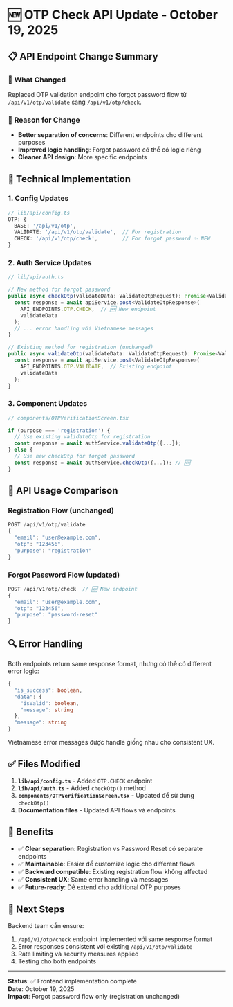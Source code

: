 # 🆕 OTP Check API Update - October 19, 2025

## 📋 API Endpoint Change Summary

### 🔄 **What Changed**
Replaced OTP validation endpoint cho forgot password flow từ `/api/v1/otp/validate` sang `/api/v1/otp/check`.

### 🎯 **Reason for Change**
- **Better separation of concerns**: Different endpoints cho different purposes
- **Improved logic handling**: Forgot password có thể có logic riêng
- **Cleaner API design**: More specific endpoints

## 🔧 **Technical Implementation**

### **1. Config Updates**
```typescript
// lib/api/config.ts
OTP: {
  BASE: '/api/v1/otp',
  VALIDATE: '/api/v1/otp/validate',  // For registration
  CHECK: '/api/v1/otp/check',        // For forgot password ✨ NEW
}
```

### **2. Auth Service Updates**
```typescript
// lib/api/auth.ts

// New method for forgot password
public async checkOtp(validateData: ValidateOtpRequest): Promise<ValidateOtpResponse> {
  const response = await apiService.post<ValidateOtpResponse>(
    API_ENDPOINTS.OTP.CHECK,  // 🆕 New endpoint
    validateData
  );
  // ... error handling với Vietnamese messages
}

// Existing method for registration (unchanged)
public async validateOtp(validateData: ValidateOtpRequest): Promise<ValidateOtpResponse> {
  const response = await apiService.post<ValidateOtpResponse>(
    API_ENDPOINTS.OTP.VALIDATE,  // Existing endpoint
    validateData
  );
}
```

### **3. Component Updates**
```typescript
// components/OTPVerificationScreen.tsx

if (purpose === 'registration') {
  // Use existing validateOtp for registration
  const response = await authService.validateOtp({...});
} else {
  // Use new checkOtp for forgot password
  const response = await authService.checkOtp({...}); // 🆕
}
```

## 🎯 **API Usage Comparison**

### **Registration Flow** (unchanged)
```typescript
POST /api/v1/otp/validate
{
  "email": "user@example.com",
  "otp": "123456", 
  "purpose": "registration"
}
```

### **Forgot Password Flow** (updated)
```typescript
POST /api/v1/otp/check  // 🆕 New endpoint
{
  "email": "user@example.com",
  "otp": "123456", 
  "purpose": "password-reset"
}
```

## 🔍 **Error Handling**
Both endpoints return same response format, nhưng có thể có different error logic:

```typescript
{
  "is_success": boolean,
  "data": {
    "isValid": boolean,
    "message": string
  },
  "message": string
}
```

Vietnamese error messages được handle giống nhau cho consistent UX.

## ✅ **Files Modified**

1. **`lib/api/config.ts`** - Added `OTP.CHECK` endpoint
2. **`lib/api/auth.ts`** - Added `checkOtp()` method
3. **`components/OTPVerificationScreen.tsx`** - Updated để sử dụng `checkOtp()`
4. **Documentation files** - Updated API flows và endpoints

## 🚀 **Benefits**

- ✅ **Clear separation**: Registration vs Password Reset có separate endpoints
- ✅ **Maintainable**: Easier để customize logic cho different flows  
- ✅ **Backward compatible**: Existing registration flow không affected
- ✅ **Consistent UX**: Same error handling và messages
- ✅ **Future-ready**: Dễ extend cho additional OTP purposes

## 🎯 **Next Steps**

Backend team cần ensure:
1. `/api/v1/otp/check` endpoint implemented với same response format
2. Error responses consistent với existing `/api/v1/otp/validate`
3. Rate limiting và security measures applied
4. Testing cho both endpoints

---

**Status**: ✅ Frontend implementation complete  
**Date**: October 19, 2025  
**Impact**: Forgot password flow only (registration unchanged)